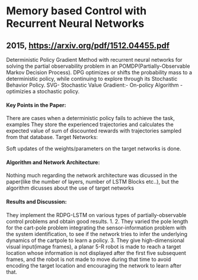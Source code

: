 # Memory based Control with Recurrent Neural Networks
## 2015, https://arxiv.org/pdf/1512.04455.pdf

Deterministic Policy Gradient Method with recurrent neural networks for solving the partial observability problem in an POMDP(Partially-Observable Markov Decision Process). DPG optimizes or shifts the probability mass to a deterministic policy, while continuing to explore through its Stochastic Behavior Policy.
SVG- Stochastic Value Gradient:- On-policy Algorithm - optimizies a stochastic policy.


#### Key Points in the Paper:
There are cases when a deterministic policy fails to achieve the task, examples
They store the experienced trajectories and calculates the expected value of sum of discounted rewards with trajectories sampled from that database.
Target Networks:

Soft updates of the weights/parameters on the target networks is done.

#### Algorithm and Network Architecture:

Nothing much regarding the network architecture was dicussed in the paper(like the number of layers, number of LSTM Blocks etc..), but the algorithm dicusses about the use of target networks

####  Results and Discussion:
They implement the RDPG-LSTM on various types of partially-observable control problems and obtain good results.
1. 
2. They varied the pole length for the cart-pole problem integrating the sensor-information problem with the system identification, to see if the network tries to infer the underlying dynamics of the cartpole to learn a policy.
3. They give high-dimensional visual input(image frames), a planar 5-R robot is made to reach a target location whose information is not displayed after the first five subsequent frames, and the robot is not made to move during that time to avoid encoding the target location and encouraging the network to learn after that.
